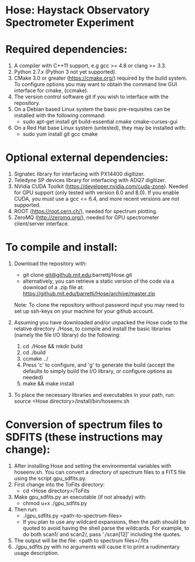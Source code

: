 # Hose: Haystack Observatory Spectrometer Experiment

# Required dependencies: 
1. A compiler with C++11 support, e.g gcc >= 4.8 or clang >= 3.3. 
2. Python 2.7.x (Python 3 not yet supported).
3. CMake 3.0 or greater (https://cmake.org/) required by the build system.
    To configure options you may want to obtain the command line GUI
    interface for cmake, (ccmake). 
4. The version control software git if you wish to interface with the repository.
5. On a Debian based Linux system the basic pre-requisites can be installed with the following command:
    - sudo apt-get install git build-essential cmake cmake-curses-gui
6. On a Red Hat base Linux system (untested), they may be installed with:
    - sudo yum install git gcc cmake

# Optional external dependencies:
1. Signatec library for interfacing with PX14400 digitizer.
2. Teledyne SP devices library for interfacing with ADQ7 digitizer.
3. NVidia CUDA Toolkit (https://developer.nvidia.com/cuda-zone). 
    Needed for GPU support (only tested with version 6.0 and 8.0). 
    If you enable CUDA, you must use a gcc <= 6.4, and more recent versions are not supported.
4. ROOT (https://root.cern.ch/), needed for spectrum plotting.
5. ZeroMQ (http://zeromq.org/), needed for GPU spectrometer client/server interface.

# To compile and install:
1. Download the repository with:
    - git clone git@github.mit.edu:barrettj/Hose.git
    - alternatively, you can retrieve a static version of the code via 
      a download of a .zip file at:
      https://github.mit.edu/barrettj/Hose/archive/master.zip

    Note: To clone the repository without password input you may need to set 
    up ssh-keys on your machine for your github account.
2.  Assuming you have downloaded and/or unpacked the Hose code to the relative directory ./Hose,
    to compile and install the basic libraries (namely the file I/O library) do the following:
    1. cd ./Hose && mkdir build
    2. cd ./build
    3. ccmake ../
    4. Press 'c' to configure, and 'g' to generate the build (accept the defaults to simply build the I/O library, or configure options as needed)
    5. make && make install

3. To place the necessary libraries and executables in your path, run:
    source \<Hose directory\>/install/bin/hoseenv.sh

# Conversion of spectrum files to SDFITS (these instructions may change):
1. After installing Hose and setting the environmental variables with hoseenv.sh. You can convert a directory of spectrum files to a FITS file using the script gpu_sdfits.py.
2. First change into the ToFits directory:
    - cd \<Hose directory\>/ToFits
3. Make gpu_sdfits.py an executable (if not already) with:
    - chmod u+x ./gpu_sdfits.py
4. Then run:
    - ./gpu_sdfits.py \<path-to-spectrum-files\>
    - If you plan to use any wildcard expansions, then the path should be quoted to avoid having the shell parse the wildcards. For example, to do both scan1/ and scan2/, pass './scan[12]' including the quotes.
5. The output will be the file: \<path to spectrum files\>/<path basename>.fits
6. ./gpu_sdfits.py with no arguments will cause it to print a rudimentary usage description.


